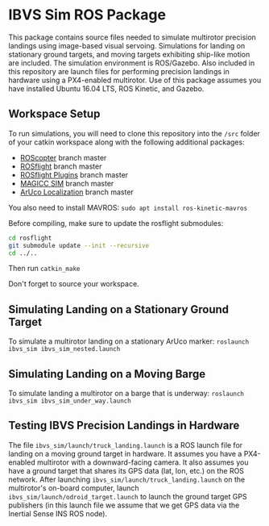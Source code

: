 IBVS Sim ROS Package
====================

This package contains source files needed to simulate multirotor precision landings using image-based visual servoing. Simulations for landing on stationary ground targets, and moving targets exhibiting ship-like motion are included. The simulation environment is ROS/Gazebo. Also included in this repository are launch files for performing precision landings in hardware using a PX4-enabled multirotor. Use of this package assumes you have installed Ubuntu 16.04 LTS, ROS Kinetic, and Gazebo.

## Workspace Setup ##

To run simulations, you will need to clone this repository into the `/src` folder of your catkin workspace along with the following additional packages:

* [ROScopter](https://github.com/byu-magicc/roscopter) branch master
* [ROSflight](https://github.com/rosflight/rosflight) branch master
* [ROSflight Plugins](https://github.com/byu-magicc/rosflight_plugins) branch master
* [MAGICC SIM](https://github.com/byu-magicc/magicc_sim) branch master
* [ArUco Localization](https://github.com/wynn4/aruco_localization) branch master

You also need to install MAVROS: `sudo apt install ros-kinetic-mavros`

Before compiling, make sure to update the rosflight submodules:
```bash
cd rosflight
git submodule update --init --recursive
cd ../..
```
Then run `catkin_make`

Don't forget to source your workspace.


## Simulating Landing on a Stationary Ground Target ##

To simulate a multirotor landing on a stationary ArUco marker:
`roslaunch ibvs_sim ibvs_sim_nested.launch`

## Simulating Landing on a Moving Barge ##

To simulate landing a multirotor on a barge that is underway:
`roslaunch ibvs_sim ibvs_sim_under_way.launch`

## Testing IBVS Precision Landings in Hardware ##

The file `ibvs_sim/launch/truck_landing.launch` is a ROS launch file for landing on a moving ground target in hardware. It assumes you have a PX4-enabled multirotor with a downward-facing camera. It also assumes you have a ground target that shares its GPS data (lat, lon, etc.) on the ROS network. After launching `ibvs_sim/launch/truck_landing.launch` on the multirotor's on-board computer, launch `ibvs_sim/launch/odroid_target.launch` to launch the ground target GPS publishers (in this launch file we assume that we get GPS data via the Inertial Sense INS ROS node).
